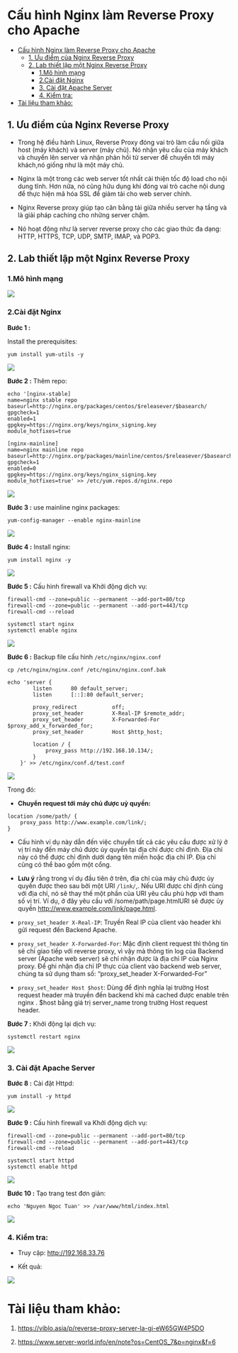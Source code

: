 # Cấu hình Nginx làm Reverse Proxy cho Apache

- [Cấu hình Nginx làm Reverse Proxy cho Apache](#cấu-hình-nginx-làm-reverse-proxy-cho-apache)
  - [1. Ưu điểm của Nginx Reverse Proxy](#1-ưu-điểm-của-nginx-reverse-proxy)
  - [2. Lab thiết lập một Nginx Reverse Proxy](#2-lab-thiết-lập-một-nginx-reverse-proxy)
    - [1.Mô hình mạng](#1mô-hình-mạng)
    - [2.Cài đặt Nginx](#2cài-đặt-nginx)
    - [3. Cài đặt Apache Server](#3-cài-đặt-apache-server)
    - [4. Kiểm tra:](#4-kiểm-tra)
- [Tài liệu tham khảo:](#tài-liệu-tham-khảo)

## 1. Ưu điểm của Nginx Reverse Proxy 

- Trong hệ điều hành Linux, Reverse Proxy đóng vai trò làm cầu nối giữa host (máy khách) và server (máy chủ). Nó nhận yêu cầu của máy khách và chuyển lên server và nhận phản hồi từ server để chuyển tới máy khách,nó giống như là một máy chủ.

- Nginx là một trong các web server tốt nhất cải thiện tốc độ load cho nội dung tĩnh. Hơn nữa, nó cũng hữu dụng khi đóng vai trò cache nội dung để thực hiện mã hóa SSL để giảm tải cho web server chính.

- Nginx Reverse proxy giúp tạo cân bằng tải giữa nhiều server hạ tầng và là giải pháp caching cho những server chậm.

- Nó hoạt động như là server reverse proxy cho các giao thức đa dạng: HTTP, HTTPS, TCP, UDP, SMTP, IMAP, và POP3.

## 2. Lab thiết lập một Nginx Reverse Proxy

### 1.Mô hình mạng

![](../image/proxy1.png)

### 2.Cài đặt Nginx


**Bước 1 :** 

Install the prerequisites:

```
yum install yum-utils -y
```

![](../image/proxy3.png)

**Bước 2 :** 
Thêm repo:

```
echo '[nginx-stable]
name=nginx stable repo
baseurl=http://nginx.org/packages/centos/$releasever/$basearch/
gpgcheck=1
enabled=1
gpgkey=https://nginx.org/keys/nginx_signing.key
module_hotfixes=true

[nginx-mainline]
name=nginx mainline repo
baseurl=http://nginx.org/packages/mainline/centos/$releasever/$basearch/
gpgcheck=1
enabled=0
gpgkey=https://nginx.org/keys/nginx_signing.key
module_hotfixes=true' >> /etc/yum.repos.d/nginx.repo
```
![](../image/proxy4.png)


**Bước 3 :** 
use mainline nginx packages:

```
yum-config-manager --enable nginx-mainline
```

![](../image/proxy5.png)

**Bước 4 :** 
Install nginx:

```
yum install nginx -y
```

![](../image/proxy6.png)


**Bước 5 :** 
Cấu hình firewall va Khởi động dịch vụ:

```
firewall-cmd --zone=public --permanent --add-port=80/tcp
firewall-cmd --zone=public --permanent --add-port=443/tcp
firewall-cmd --reload
```
```
systemctl start nginx
systemctl enable nginx
```

![](../image/proxy7.png)

**Bước 6 :** 
Backup file cấu hình `/etc/nginx/nginx.conf`

```
cp /etc/nginx/nginx.conf /etc/nginx/nginx.conf.bak
```
```
echo 'server {
        listen      80 default_server;
        listen      [::]:80 default_server;

        proxy_redirect           off;
        proxy_set_header         X-Real-IP $remote_addr;
        proxy_set_header         X-Forwarded-For $proxy_add_x_forwarded_for;
        proxy_set_header         Host $http_host;

        location / {
            proxy_pass http://192.168.10.134/;
        }
    }' >> /etc/nginx/conf.d/test.conf
```

![](../image/proxy8.png)



Trong đó: 
- **Chuyển request tới máy chủ được uỷ quyền:**
```
location /some/path/ {
    proxy_pass http://www.example.com/link/;
}
```

- Cấu hình ví dụ này dẫn đến việc chuyển tất cả các yêu cầu được xử lý ở vị trí này đến máy chủ được ủy quyền tại địa chỉ được chỉ định. Địa chỉ này có thể được chỉ định dưới dạng tên miền hoặc địa chỉ IP. Địa chỉ cũng có thể bao gồm một cổng.
- **Lưu ý** rằng trong ví dụ đầu tiên ở trên, địa chỉ của máy chủ được ủy quyền được theo sau bởi một URI `/link/`,. Nếu URI được chỉ định cùng với địa chỉ, nó sẽ thay thế một phần của URI yêu cầu phù hợp với tham số vị trí. Ví dụ, ở đây yêu cầu với /some/path/page.htmlURI sẽ được ủy quyền http://www.example.com/link/page.html. 

- `proxy_set_header X-Real-IP`: Truyền Real IP của client vào header khi gửi request đến Backend Apache.
- `proxy_set_header X-Forwarded-For`: Mặc định client request thì thông tin sẽ chỉ giao tiếp với reverse proxy, vì vậy mà thông tin log của Backend server (Apache web server) sẽ chỉ nhận được là địa chỉ IP của Nginx proxy. Để ghi nhận địa chỉ IP thực của client vào backend web server, chúng ta sử dụng tham số: “proxy_set_header X-Forwarded-For”
- `proxy_set_header Host $host`: Dùng để định nghĩa lại trường Host request header mà truyền đến backend khi mà cached được enable trên nginx . $host bằng giá trị server_name trong trường Host request header.

**Bước 7 :** 
Khởi động lại dịch vụ:
```
systemctl restart nginx
```
![](../image/proxy9.png)


### 3. Cài đặt Apache Server

**Bước 8 :** 
Cài đặt Httpd:
```
yum install -y httpd
```
![](../image/proxy10.png)

**Bước 9 :** 
Cấu hình firewall va Khởi động dịch vụ:
```
firewall-cmd --zone=public --permanent --add-port=80/tcp
firewall-cmd --zone=public --permanent --add-port=443/tcp
firewall-cmd --reload
```
```
systemctl start httpd
systemctl enable httpd
```

![](../image/proxy11.png)

**Bước 10 :** 
Tạo trang test đơn giản:

```
echo 'Nguyen Ngoc Tuan' >> /var/www/html/index.html
```
![](../image/proxy12.png)

### 4. Kiểm tra:
- Truy cập: http://192.168.33.76

- Kết quả:
  
![](../image/proxy13.png)



# Tài liệu tham khảo:

1. https://viblo.asia/p/reverse-proxy-server-la-gi-eW65GW4P5DO

2. https://www.server-world.info/en/note?os=CentOS_7&p=nginx&f=6